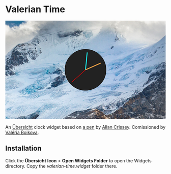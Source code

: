 # Valerian Time

![Widget Preview](screenshot.png "Widget Preview")

An [Übersicht](https://github.com/felixhageloh/uebersicht) clock widget based on [a pen](http://codepen.io/TheRealAlan/pen/zCdbH) by [Allan Crissey](https://github.com/TheRealAlan/). Comissioned by [Valéria Boikova](http://www.valeriaboikova.com/).

## Installation

Click the **Übersicht Icon** > **Open Widgets Folder** to open the Widgets directory. Copy the *valerian-time.widget* folder there.
